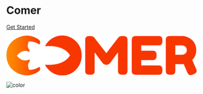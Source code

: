<!-- _coverpage.md -->

# Comer

[Get Started](#backend?id=gridwrap)

<!-- background image -->

![](assets/logo.png)

<!-- background color -->

![color](red)
